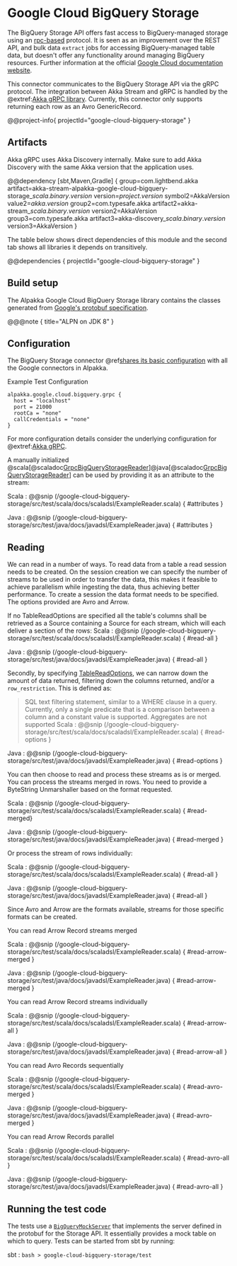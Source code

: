 # Google Cloud BigQuery Storage

The BigQuery Storage API offers fast access to BigQuery-managed storage using an [rpc-based](https://cloud.google.com/bigquery/docs/reference/storage/rpc) protocol.
It is seen as an improvement over the REST API, and bulk data `extract` jobs for accessing BigQuery-managed table data, but doesn't offer any functionality around managing BigQuery resources.
Further information at the official [Google Cloud documentation website](https://cloud.google.com/bigquery/docs/reference/storage).

This connector communicates to the BigQuery Storage API via the gRPC protocol. The integration between Akka Stream and gRPC is handled by the
@extref:[Akka gRPC library](akka-grpc:/). Currently, this connector only supports returning each row as an Avro GenericRecord.

@@project-info{ projectId="google-cloud-bigquery-storage" }

## Artifacts

Akka gRPC uses Akka Discovery internally. Make sure to add Akka Discovery with the same Akka version that the application uses.

@@dependency [sbt,Maven,Gradle] {
  group=com.lightbend.akka
  artifact=akka-stream-alpakka-google-cloud-bigquery-storage_$scala.binary.version$
  version=$project.version$
  symbol2=AkkaVersion
  value2=$akka.version$
  group2=com.typesafe.akka
  artifact2=akka-stream_$scala.binary.version$
  version2=AkkaVersion
  group3=com.typesafe.akka
  artifact3=akka-discovery_$scala.binary.version$
  version3=AkkaVersion
}

The table below shows direct dependencies of this module and the second tab shows all libraries it depends on transitively.

@@dependencies { projectId="google-cloud-bigquery-storage" }

## Build setup

The Alpakka Google Cloud BigQuery Storage library contains the classes generated from [Google's protobuf specification](https://github.com/googleapis/java-bigquerystorage/tree/master/proto-google-cloud-bigquerystorage-v1).

@@@note { title="ALPN on JDK 8" }

## Configuration

The BigQuery Storage connector @ref[shares its basic configuration](google-common.md) with all the Google connectors in Alpakka.

Example Test Configuration
```
alpakka.google.cloud.bigquery.grpc {
  host = "localhost"
  port = 21000
  rootCa = "none"
  callCredentials = "none"
}
```

For more configuration details consider the underlying configuration for @extref:[Akka gRPC](akka-grpc:/client/configuration.html).

A manually initialized @scala[@scaladoc[GrpcBigQueryStorageReader](akka.stream.alpakka.googlecloud.bigquery.storage.scaladsl.GrpcBigQueryStorageReader)]@java[@scaladoc[GrpcBigQueryStorageReader](akka.stream.alpakka.googlecloud.bigquery.storage.javadsl.GrpcBigQueryStorageReader)] can be used by providing it as an attribute to the stream:

Scala
: @@snip (/google-cloud-bigquery-storage/src/test/scala/docs/scaladsl/ExampleReader.scala) { #attributes }

Java
: @@snip (/google-cloud-bigquery-storage/src/test/java/docs/javadsl/ExampleReader.java) { #attributes }

## Reading

We can read in a number of ways. To read data from a table a read session needs to be created. 
On the session creation we can specify the number of streams to be used in order to transfer the data, this makes it feasible to achieve parallelism while ingesting the data, thus achieving better performance.
To create a session the data format needs to be specified. The options provided are Avro and Arrow.

If no TableReadOptions are specified all the table's columns shall be retrieved as a Source containing a Source for each stream, which will each deliver a section of the rows:
Scala
: @@snip (/google-cloud-bigquery-storage/src/test/scala/docs/scaladsl/ExampleReader.scala) { #read-all }

Java
: @@snip (/google-cloud-bigquery-storage/src/test/java/docs/javadsl/ExampleReader.java) { #read-all }

Secondly, by specifying [TableReadOptions](https://cloud.google.com/bigquery/docs/reference/storage/rpc/google.cloud.bigquery.storage.v1#tablereadoptions), we can narrow down the amount of data returned, filtering down the columns returned, and/or a `row_restriction`. This is defined as:
> SQL text filtering statement, similar to a WHERE clause in a query. Currently, only a single predicate that is a comparison between a column and a constant value is supported. Aggregates are not supported
Scala
: @@snip (/google-cloud-bigquery-storage/src/test/scala/docs/scaladsl/ExampleReader.scala) { #read-options }

Java
: @@snip (/google-cloud-bigquery-storage/src/test/java/docs/javadsl/ExampleReader.java) { #read-options }

You can then choose to read and process these streams as is or merged. 
You can process the streams merged in rows. You need to provide a ByteString Unmarshaller based on the format requested.

Scala
: @@snip (/google-cloud-bigquery-storage/src/test/scala/docs/scaladsl/ExampleReader.scala) { #read-merged}

Java
: @@snip (/google-cloud-bigquery-storage/src/test/java/docs/javadsl/ExampleReader.java) { #read-merged }

Or process the stream of rows individually:

Scala
: @@snip (/google-cloud-bigquery-storage/src/test/scala/docs/scaladsl/ExampleReader.scala) { #read-all }

Java
: @@snip (/google-cloud-bigquery-storage/src/test/java/docs/javadsl/ExampleReader.java) { #read-all }

Since Avro and Arrow are the formats available, streams for those specific formats can be created.

You can read Arrow Record streams merged 

Scala
: @@snip (/google-cloud-bigquery-storage/src/test/scala/docs/scaladsl/ExampleReader.scala) { #read-arrow-merged }

Java
: @@snip (/google-cloud-bigquery-storage/src/test/java/docs/javadsl/ExampleReader.java) { #read-arrow-merged }

You can read Arrow Record streams individually 

Scala
: @@snip (/google-cloud-bigquery-storage/src/test/scala/docs/scaladsl/ExampleReader.scala) { #read-arrow-all }

Java
: @@snip (/google-cloud-bigquery-storage/src/test/java/docs/javadsl/ExampleReader.java) { #read-arrow-all }

You can read Avro Records sequentially

Scala
: @@snip (/google-cloud-bigquery-storage/src/test/scala/docs/scaladsl/ExampleReader.scala) { #read-avro-merged }

Java
: @@snip (/google-cloud-bigquery-storage/src/test/java/docs/javadsl/ExampleReader.java) { #read-avro-merged }

You can read Arrow Records parallel

Scala
: @@snip (/google-cloud-bigquery-storage/src/test/scala/docs/scaladsl/ExampleReader.scala) { #read-avro-all }

Java
: @@snip (/google-cloud-bigquery-storage/src/test/java/docs/javadsl/ExampleReader.java) { #read-avro-all }



## Running the test code
The tests use a [`BigQueryMockServer`](/google-cloud-bigquery-storage/src/test/scala/akka/stream/alpakka/bigquery/storage/mock/BigQueryMockServer.scala) that implements the server defined in the protobuf for the Storage API. It essentially provides a mock table on which to query.
Tests can be started from sbt by running:

sbt
:   ```bash
    > google-cloud-bigquery-storage/test
    ```
